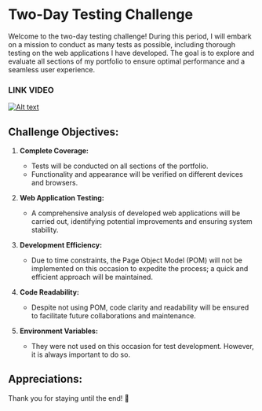 # Two-Day Testing Challenge



Welcome to the two-day testing challenge! During this period, I will embark on a mission to conduct as many tests as possible, including thorough testing on the web applications I have developed. The goal is to explore and evaluate all sections of my portfolio to ensure optimal performance and a seamless user experience.

### LINK VIDEO


[![Alt text](https://img.youtube.com/vi/opDDFzMC8Y8/0.jpg)](https://youtu.be/opDDFzMC8Y8)
## Challenge Objectives:

1. **Complete Coverage:**

   - Tests will be conducted on all sections of the portfolio.
   - Functionality and appearance will be verified on different devices and browsers.

2. **Web Application Testing:**
   - A comprehensive analysis of developed web applications will be carried out, identifying potential improvements and ensuring system stability.

3. **Development Efficiency:**
   - Due to time constraints, the Page Object Model (POM) will not be implemented on this occasion to expedite the process; a quick and efficient approach will be maintained.

4. **Code Readability:**
   - Despite not using POM, code clarity and readability will be ensured to facilitate future collaborations and maintenance.

5. **Environment Variables:**
   - They were not used on this occasion for test development. However, it is always important to do so.


## Appreciations:

Thank you for staying until the end! 🚀
